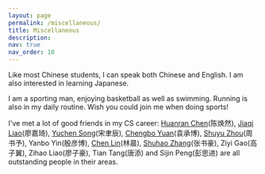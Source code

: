 ```yaml
---
layout: page
permalink: /miscellaneous/
title: Miscellaneous
description: 
nav: true
nav_order: 10
---
```


Like most Chinese students, I can speak both Chinese and English. I am also interested in learning Japanese.

I am a sporting man, enjoying basketball as well as swimming. Running is also in my daily routine. Wish you could join me when doing sports!

I've met a lot of good friends in my CS career: [Huanran Chen](https://huanranchen.github.io/)(陈焕然), [Jiaqi Liao](https://skqliiiao.github.io/)(廖嘉琦), [Yuchen Song](https://sycstudio.com/)(宋聿辰), [Chengbo Yuan](https://github.com/michael-qwq)(袁承博), [Shuyu Zhou](https://github.com/zusuyu)(周书予), Yanbo Yin(殷彦博), [Chen Lin](https://github.com/BITcyman)(林晨), [Shuhao Zhang](https://github.com/StudyingFather)(张书豪), Ziyi Gao(高子翼), Zihao Liao(廖子豪), Tian Tang(唐添) and Sijin Peng(彭思进) are all outstanding people in their areas.